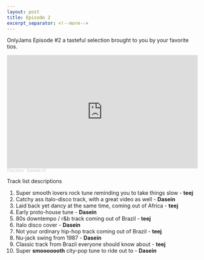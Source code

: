 ```yaml
---
layout: post
title: Episode 2
excerpt_separator: <!--more-->
---
```

OnlyJams Episode #2 a tasteful selection brought to you by your favorite tios.
<iframe width="100%" height="300" scrolling="no" frameborder="no" allow="autoplay" src="https://w.soundcloud.com/player/?url=https%3A//api.soundcloud.com/tracks/896626795&color=%23ff5500&auto_play=false&hide_related=true&show_comments=false&show_user=true&show_reposts=false&show_teaser=true&visual=true"></iframe><div style="font-size: 10px; color: #cccccc;line-break: anywhere;word-break: normal;overflow: hidden;white-space: nowrap;text-overflow: ellipsis; font-family: Interstate,Lucida Grande,Lucida Sans Unicode,Lucida Sans,Garuda,Verdana,Tahoma,sans-serif;font-weight: 100;"><a href="https://soundcloud.com/onlyjamsradio" title="OnlyJams" target="_blank" style="color: #cccccc; text-decoration: none;">OnlyJams</a> · <a href="https://soundcloud.com/onlyjamsradio/episode-2" title="Episode #2" target="_blank" style="color: #cccccc; text-decoration: none;">Episode #2</a></div>
<!--more-->


Track list descriptions
1. Super smooth lovers rock tune reminding you to take things slow - **teej**
2. Catchy ass italo-disco track, with a great video as well - **Dasein**
3. Laid back yet dancy at the same time, coming out of Africa - **teej**
4. Early proto-house tune - **Dasein**
5. 80s downtempo / r&b track coming out of Brazil - **teej**
6. Italo disco cover - **Dasein**
7. Not your ordinary hip-hop track coming out of Brazil - **teej**
8. Nu-jack swing from 1987 - **Dasein**
9. Classic track from Brazil everyone should know about - **teej**
10. Super **smooooooth** city-pop tune to ride out to - **Dasein**